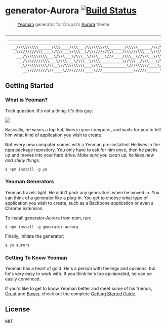 # generator-Aurora [![Build Status](https://secure.travis-ci.org/Snugug/generator-aurora.png?branch=master)](https://travis-ci.org/Snugug/generator-aurora)

> [Yeoman](http://yeoman.io) generator for Drupal's [Aurora](https://drupal.org/project/aurora) theme

```bash
____________________________________________________________________________________________
 ____________________________________________________________________________________________
  ____________________________________________________________________________________________
   __/\\\\\\\\\______/\\\____/\\\___/\\/\\\\\\\_______/\\\\\______/\\/\\\\\\\____/\\\\\\\\\____
    _\////////\\\____\/\\\___\/\\\__\/\\\/////\\\____/\\\///\\\___\/\\\/////\\\__\////////\\\___
     ___/\\\\\\\\\\___\/\\\___\/\\\__\/\\\___\///____/\\\__\//\\\__\/\\\___\///_____/\\\\\\\\\\__
      __/\\\/////\\\___\/\\\___\/\\\__\/\\\__________\//\\\__/\\\___\/\\\___________/\\\/////\\\__
       _\//\\\\\\\\/\\__\//\\\\\\\\\___\/\\\___________\///\\\\\/____\/\\\__________\//\\\\\\\\/\\_
        __\////////\//____\/////////____\///______________\/////______\///____________\////////\//__
```

## Getting Started

### What is Yeoman?

Trick question. It's not a thing. It's this guy:

![](http://i.imgur.com/JHaAlBJ.png)

Basically, he wears a top hat, lives in your computer, and waits for you to tell him what kind of application you wish to create.

Not every new computer comes with a Yeoman pre-installed. He lives in the [npm](https://npmjs.org) package repository. You only have to ask for him once, then he packs up and moves into your hard drive. *Make sure you clean up, he likes new and shiny things.*

```
$ npm install -g yo
```

### Yeoman Generators

Yeoman travels light. He didn't pack any generators when he moved in. You can think of a generator like a plug-in. You get to choose what type of application you wish to create, such as a Backbone application or even a Chrome extension.

To install generator-Aurora from npm, run:

```
$ npm install -g generator-aurora
```

Finally, initiate the generator:

```
$ yo aurora
```

### Getting To Know Yeoman

Yeoman has a heart of gold. He's a person with feelings and opinions, but he's very easy to work with. If you think he's too opinionated, he can be easily convinced.

If you'd like to get to know Yeoman better and meet some of his friends, [Grunt](http://gruntjs.com) and [Bower](http://bower.io), check out the complete [Getting Started Guide](https://github.com/yeoman/yeoman/wiki/Getting-Started).


## License

MIT
